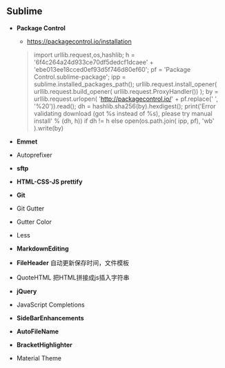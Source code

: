 ## Sublime

- **Package Control**
	- https://packagecontrol.io/installation
	> import urllib.request,os,hashlib; h = '6f4c264a24d933ce70df5dedcf1dcaee' + 'ebe013ee18cced0ef93d5f746d80ef60'; pf = 'Package Control.sublime-package'; ipp = sublime.installed_packages_path(); urllib.request.install_opener( urllib.request.build_opener( urllib.request.ProxyHandler()) ); by = urllib.request.urlopen( 'http://packagecontrol.io/' + pf.replace(' ', '%20')).read(); dh = hashlib.sha256(by).hexdigest(); print('Error validating download (got %s instead of %s), please try manual install' % (dh, h)) if dh != h else open(os.path.join( ipp, pf), 'wb' ).write(by)

- **Emmet**
- Autoprefixer
- **sftp**
- **HTML-CSS-JS prettify**
- **Git**
- Git Gutter
- Gutter Color
- Less
- **MarkdownEditing**
- **FileHeader** 自动更新保存时间，文件模板
- QuoteHTML 把HTML拼接成js插入字符串
- **jQuery**
- JavaScript Completions
- **SideBarEnhancements**
- **AutoFileName**
- **BracketHighlighter**
- Material Theme


